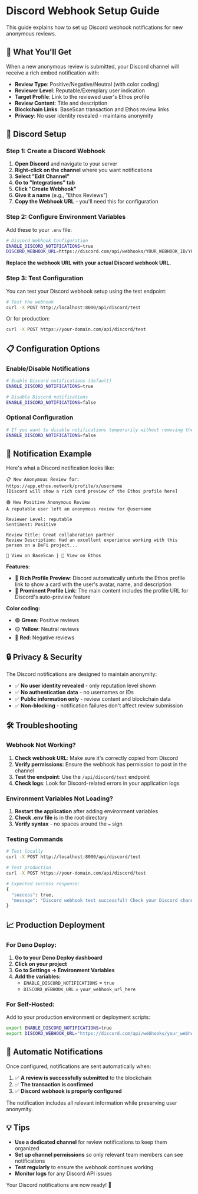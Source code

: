 # Discord Webhook Setup Guide

This guide explains how to set up Discord webhook notifications for new anonymous reviews.

## 🎯 What You'll Get

When a new anonymous review is submitted, your Discord channel will receive a rich embed notification with:

- **Review Type**: Positive/Negative/Neutral (with color coding)
- **Reviewer Level**: Reputable/Exemplary user indication
- **Target Profile**: Link to the reviewed user's Ethos profile
- **Review Content**: Title and description
- **Blockchain Links**: BaseScan transaction and Ethos review links
- **Privacy**: No user identity revealed - maintains anonymity

## 🔧 Discord Setup

### Step 1: Create a Discord Webhook

1. **Open Discord** and navigate to your server
2. **Right-click on the channel** where you want notifications
3. **Select "Edit Channel"**
4. **Go to "Integrations" tab**
5. **Click "Create Webhook"**
6. **Give it a name** (e.g., "Ethos Reviews")
7. **Copy the Webhook URL** - you'll need this for configuration

### Step 2: Configure Environment Variables

Add these to your `.env` file:

```bash
# Discord Webhook Configuration
ENABLE_DISCORD_NOTIFICATIONS=true
DISCORD_WEBHOOK_URL=https://discord.com/api/webhooks/YOUR_WEBHOOK_ID/YOUR_WEBHOOK_TOKEN
```

**Replace the webhook URL with your actual Discord webhook URL.**

### Step 3: Test Configuration

You can test your Discord webhook setup using the test endpoint:

```bash
# Test the webhook
curl -X POST http://localhost:8000/api/discord/test
```

Or for production:
```bash
curl -X POST https://your-domain.com/api/discord/test
```

## 📋 Configuration Options

### Enable/Disable Notifications

```bash
# Enable Discord notifications (default)
ENABLE_DISCORD_NOTIFICATIONS=true

# Disable Discord notifications
ENABLE_DISCORD_NOTIFICATIONS=false
```

### Optional Configuration

```bash
# If you want to disable notifications temporarily without removing the webhook URL
ENABLE_DISCORD_NOTIFICATIONS=false
```

## 🎨 Notification Example

Here's what a Discord notification looks like:

```
📋 New Anonymous Review for: https://app.ethos.network/profile/x/username
[Discord will show a rich card preview of the Ethos profile here]

🟢 New Positive Anonymous Review
A reputable user left an anonymous review for @username

Reviewer Level: reputable  
Sentiment: Positive

Review Title: Great collaboration partner
Review Description: Had an excellent experience working with this person on a DeFi project...

🔗 View on BaseScan | 🔗 View on Ethos
```

**Features:**
- 🎨 **Rich Profile Preview**: Discord automatically unfurls the Ethos profile link to show a card with the user's avatar, name, and description
- 🎯 **Prominent Profile Link**: The main content includes the profile URL for Discord's auto-preview feature

**Color coding:**
- 🟢 **Green**: Positive reviews
- 🟡 **Yellow**: Neutral reviews  
- 🔴 **Red**: Negative reviews

## 🔒 Privacy & Security

The Discord notifications are designed to maintain anonymity:

- ✅ **No user identity revealed** - only reputation level shown
- ✅ **No authentication data** - no usernames or IDs
- ✅ **Public information only** - review content and blockchain data
- ✅ **Non-blocking** - notification failures don't affect review submission

## 🛠 Troubleshooting

### Webhook Not Working?

1. **Check webhook URL**: Make sure it's correctly copied from Discord
2. **Verify permissions**: Ensure the webhook has permission to post in the channel
3. **Test the endpoint**: Use the `/api/discord/test` endpoint
4. **Check logs**: Look for Discord-related errors in your application logs

### Environment Variables Not Loading?

1. **Restart the application** after adding environment variables
2. **Check .env file** is in the root directory
3. **Verify syntax** - no spaces around the `=` sign

### Testing Commands

```bash
# Test locally
curl -X POST http://localhost:8000/api/discord/test

# Test production
curl -X POST https://your-domain.com/api/discord/test

# Expected success response:
{
  "success": true,
  "message": "Discord webhook test successful! Check your Discord channel for the test message."
}
```

## 📈 Production Deployment

### For Deno Deploy:

1. **Go to your Deno Deploy dashboard**
2. **Click on your project**
3. **Go to Settings → Environment Variables**
4. **Add the variables:**
   - `ENABLE_DISCORD_NOTIFICATIONS` = `true`
   - `DISCORD_WEBHOOK_URL` = `your_webhook_url_here`

### For Self-Hosted:

Add to your production environment or deployment scripts:

```bash
export ENABLE_DISCORD_NOTIFICATIONS=true
export DISCORD_WEBHOOK_URL="https://discord.com/api/webhooks/your_webhook_url"
```

## 🔄 Automatic Notifications

Once configured, notifications are sent automatically when:

1. ✅ **A review is successfully submitted** to the blockchain
2. ✅ **The transaction is confirmed**
3. ✅ **Discord webhook is properly configured**

The notification includes all relevant information while preserving user anonymity.

## 💡 Tips

- **Use a dedicated channel** for review notifications to keep them organized
- **Set up channel permissions** so only relevant team members can see notifications
- **Test regularly** to ensure the webhook continues working
- **Monitor logs** for any Discord API issues

Your Discord notifications are now ready! 🎉 